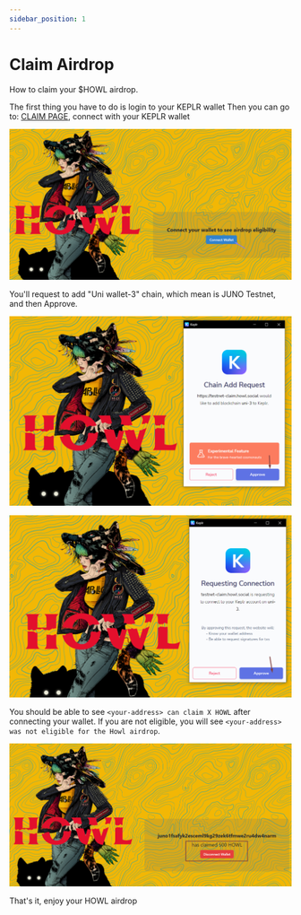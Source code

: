 ```yaml
---
sidebar_position: 1
---
```


# Claim Airdrop

How to claim your $HOWL airdrop.

The first thing you have to do is login to your KEPLR wallet
Then you can go to: [CLAIM PAGE](https://testnet-claim.howl.social/), connect with your KEPLR wallet

![banner](/img/Screenshot_21.png)

You'll request to add "Uni wallet-3" chain, which mean is JUNO Testnet, and then Approve.

![banner](/img/Screenshot_22.png)

![banner](/img/Screenshot_23.png)

You should be able to see `<your-address> can claim X HOWL` after connecting your wallet. If you are not eligible, you will see `<your-address> was not eligible for the Howl airdrop`.

![banner](/img/Screenshot_24.png)
  
That's it, enjoy your HOWL airdrop

